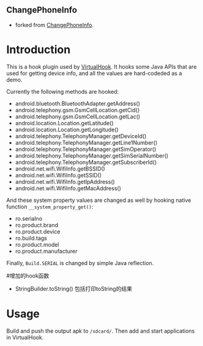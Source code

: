 ChangePhoneInfo
----------------

- forked from
    [ChangePhoneInfo](https://github.com/rk700/ChangePhoneInfo).

# Introduction
This is a hook plugin used by [VirtualHook](https://github.com/rk700/VirtualHook). It hooks some Java APIs that are used for getting device info, and all the values are hard-codeded as a demo.

Currently the following methods are hooked:

- android.bluetooth.BluetoothAdapter.getAddress()
- android.telephony.gsm.GsmCellLocation.getCid()
- android.telephony.gsm.GsmCellLocation.getLac()
- android.location.Location.getLatitude()
- android.location.Location.getLongitude()
- android.telephony.TelephonyManager.getDeviceId()
- android.telephony.TelephonyManager.getLine1Number()
- android.telephony.TelephonyManager.getSimOperator()
- android.telephony.TelephonyManager.getSimSerialNumber()
- android.telephony.TelephonyManager.getSubscriberId()
- android.net.wifi.WifiInfo.getBSSID()
- android.net.wifi.WifiInfo.getSSID()
- android.net.wifi.WifiInfo.getIpAddress()
- android.net.wifi.WifiInfo.getMacAddress()

And these system property values are changed as well by hooking native function `__system_property_get()`:

- ro.serialno
- ro.product.brand
- ro.product.device
- ro.build.tags
- ro.product.model
- ro.product.manufacturer

Finally, `Build.SERIAL` is changed by simple Java reflection.

#增加的hook函数
- StringBuilder.toString()        包括打印toString的结果

# Usage
Build and push the output apk to `/sdcard/`. Then add and start applications in VirtualHook.

